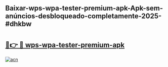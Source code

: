 ## Baixar-wps-wpa-tester-premium-apk-Apk-sem-anúncios-desbloqueado-completamente-2025-#dhkbw

# <h2><a href="https://ainizakaria.my?title=wps-wpa-tester-premium-apk&ref=20M">🔗👉 🔴 wps-wpa-tester-premium-apk</a></h2>

[![acn](https://github.com/user-attachments/assets/0f9c940e-d8b0-45ae-aac7-cd30a18b3e1c)](https://ainizakaria.my?title=wps-wpa-tester-premium-apk&ref=20M)

